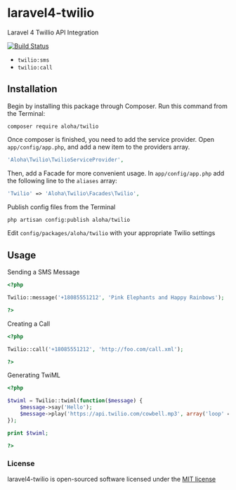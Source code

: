 laravel4-twilio
===============
Laravel 4 Twillio API Integration

[![Build Status](https://travis-ci.org/aloha/laravel4-twilio.svg)](https://travis-ci.org/aloha/laravel4-twilio)


- `twilio:sms`
- `twilio:call`


## Installation
Begin by installing this package through Composer. Run this command from the Terminal:

    composer require aloha/twilio

Once composer is finished, you need to add the service provider. Open `app/config/app.php`, and add a new item to the providers array.

```php
'Aloha\Twilio\TwilioServiceProvider',
```

Then, add a Facade for more convenient usage. In `app/config/app.php` add the following line to the `aliases` array:

```php
'Twilio' => 'Aloha\Twilio\Facades\Twilio',
```

Publish config files from the Terminal

```bash
php artisan config:publish aloha/twilio
```

Edit `config/packages/aloha/twilio` with your appropriate Twilio settings


## Usage

Sending a SMS Message

```php
<?php

Twilio::message('+18085551212', 'Pink Elephants and Happy Rainbows');

?>
```

Creating a Call

```php
<?php

Twilio::call('+18085551212', 'http://foo.com/call.xml');

?>
```

Generating TwiML

```php
<?php

$twiml = Twilio::twiml(function($message) {
    $message->say('Hello');
    $message->play('https://api.twilio.com/cowbell.mp3', array('loop' => 5));
});

print $twiml;

?>
```

### License

laravel4-twilio is open-sourced software licensed under the [MIT license](http://opensource.org/licenses/MIT)
